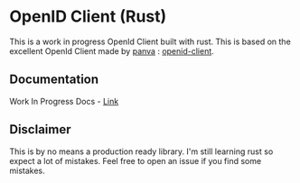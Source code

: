 # OpenID Client (Rust)

This is a work in progress OpenId Client built with rust. This is based on the excellent OpenId Client made by [panva](https://github.com/panva) : [openid-client](https://github.com/panva/node-openid-client).

## Documentation

Work In Progress Docs - [Link](https://sathyajithps.github.io/openid-client)

## Disclaimer

This is by no means a production ready library. I'm still learning rust so expect a lot of mistakes. Feel free to open an issue if you find some mistakes.
